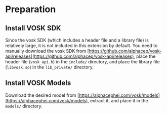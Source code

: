 # Preparation

## Install VOSK SDK

Since the vosk SDK (which includes a header file and a library file) is relatively large, it is not included in this extension by default. You need to manually download the vosk SDK from [https://github.com/alphacep/vosk-api/releases](https://github.com/alphacep/vosk-api/releases), place the header file (`vosk_api.h`) in the `include/` directory, and place the library file (`libvosk.so`) in the `lib_private/` directory.

## Install VOSK Models

Download the desired model from [https://alphacephei.com/vosk/models](https://alphacephei.com/vosk/models), extract it, and place it in the `models/` directory.
